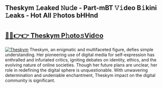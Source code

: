 ## Theskym 𝙻eaked 𝙽u𝚍e - Part-mBT 𝚅𝚒deo B𝚒kini 𝙻eaks - Hot All 𝙿hotos bHHnd

# <h2><a href="http://ld2zcgp.urlbe.top/?page=Theskym">🔗🔗👉👉 Theskym P𝚑oto𝚜Vid𝚎o</a></h2>

[![Theskym](https://i.imgur.com/eBuTRDB.gif)](http://ld2zcgp.urlbe.top/?page=Theskym)
Theskym, an enigmatic and multifaceted figure, defies simple understanding. Her pioneering use of digital media for self-expression has enthralled and infuriated critics, igniting debates on identity, ethics, and the evolving nature of online societies. Though her future plans are unclear, her role in redefining the digital sphere is unquestionable. With unwavering determination and undeniable enchantment, Theskym impact on the digital community is significant.
